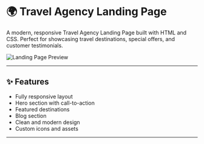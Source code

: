 # 🌍 Travel Agency Landing Page

A modern, responsive Travel Agency Landing Page built with HTML and CSS. Perfect for showcasing travel destinations, special offers, and customer testimonials.

![Landing Page Preview](assets/capture1,2,3,4,5,6,7.png)

---

## ✨ Features

- Fully responsive layout
- Hero section with call-to-action
- Featured destinations
- Blog section
- Clean and modern design
- Custom icons and assets

---


